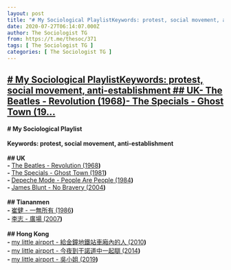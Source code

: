 ```yaml
---
layout: post
title: "# My Sociological PlaylistKeywords: protest, social movement, anti-establishment ## UK- The Beatles - Revolution (1968)- The Specials - Ghost Town (19"
date: 2020-07-27T06:14:07.000Z
author: The Sociologist TG
from: https://t.me/thesoc/371
tags: [ The Sociologist TG ]
categories: [ The Sociologist TG ]
---
```

<!--1595830447000-->
[# My Sociological PlaylistKeywords: protest, social movement, anti-establishment ## UK- The Beatles - Revolution (1968)- The Specials - Ghost Town (19...](https://t.me/thesoc/371)
------

<div>
<p><b># My Sociological Playlist<br><br>Keywords: protest, social movement, anti-establishment <br><br>## UK<br>- </b><a href="https://youtu.be/BGLGzRXY5Bw" target="_blank" rel="noopener" onclick="return confirm('Open this link?\n\n'+this.href);">The Beatles - Revolution (1968</a><b>)<br>- </b><a href="https://youtu.be/RZ2oXzrnti4" target="_blank" rel="noopener" onclick="return confirm('Open this link?\n\n'+this.href);">The Specials - Ghost Town (1981</a><b>)<br>- </b><a href="https://youtu.be/MzGnX-MbYE4" target="_blank" rel="noopener" onclick="return confirm('Open this link?\n\n'+this.href);">Depeche Mode - People Are People (1984</a><b>)<br>- </b><a href="https://m.youtube.com/watch?v=gh41Wxez9PE" target="_blank" rel="noopener" onclick="return confirm('Open this link?\n\n'+this.href);">James Blunt - No Bravery (2004</a><b>)<br><br>## Tiananmen<br>- </b><a href="https://youtu.be/8BAnTHm4mRI" target="_blank" rel="noopener" onclick="return confirm('Open this link?\n\n'+this.href);">崔健 - 一無所有 (1986</a><b>)<br>- </b><a href="https://youtu.be/zy5tBC2rwe0" target="_blank" rel="noopener" onclick="return confirm('Open this link?\n\n'+this.href);">李志 - 廣場 (2007</a><b>)<br><br>## Hong Kong<br>- </b><a href="https://youtu.be/1DPOq27DBmQ" target="_blank" rel="noopener" onclick="return confirm('Open this link?\n\n'+this.href);">my little airport - 給金鐘地鐵站車廂內的人 (2010</a><b>)<br>- </b><a href="https://youtu.be/5uFR0efVkSU" target="_blank" rel="noopener" onclick="return confirm('Open this link?\n\n'+this.href);">my little airport - 今夜到干諾道中一起瞓 (2014</a><b>)<br>- </b><a href="https://youtu.be/B-I2hbclzXc" target="_blank" rel="noopener" onclick="return confirm('Open this link?\n\n'+this.href);">my little airport - 吳小姐 (2019</a><b>)</b></p>
</div>
